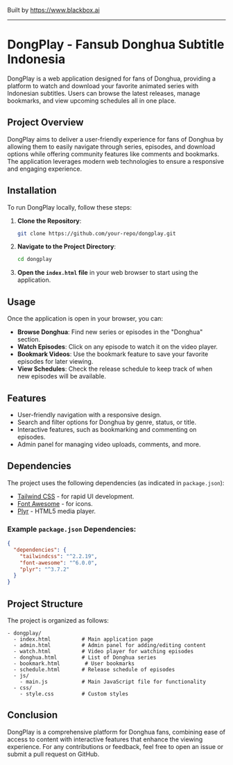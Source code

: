 
Built by https://www.blackbox.ai

---

# DongPlay - Fansub Donghua Subtitle Indonesia

DongPlay is a web application designed for fans of Donghua, providing a platform to watch and download your favorite animated series with Indonesian subtitles. Users can browse the latest releases, manage bookmarks, and view upcoming schedules all in one place.

## Project Overview

DongPlay aims to deliver a user-friendly experience for fans of Donghua by allowing them to easily navigate through series, episodes, and download options while offering community features like comments and bookmarks. The application leverages modern web technologies to ensure a responsive and engaging experience.

## Installation

To run DongPlay locally, follow these steps:

1. **Clone the Repository**:
   ```bash
   git clone https://github.com/your-repo/dongplay.git
   ```

2. **Navigate to the Project Directory**:
   ```bash
   cd dongplay
   ```

3. **Open the `index.html` file** in your web browser to start using the application.

## Usage

Once the application is open in your browser, you can:

- **Browse Donghua**: Find new series or episodes in the "Donghua" section.
- **Watch Episodes**: Click on any episode to watch it on the video player.
- **Bookmark Videos**: Use the bookmark feature to save your favorite episodes for later viewing.
- **View Schedules**: Check the release schedule to keep track of when new episodes will be available.

## Features

- User-friendly navigation with a responsive design.
- Search and filter options for Donghua by genre, status, or title.
- Interactive features, such as bookmarking and commenting on episodes.
- Admin panel for managing video uploads, comments, and more.

## Dependencies

The project uses the following dependencies (as indicated in `package.json`):

- [Tailwind CSS](https://tailwindcss.com) - for rapid UI development.
- [Font Awesome](https://fontawesome.com/) - for icons.
- [Plyr](https://plyr.io/) - HTML5 media player.

### Example `package.json` Dependencies:
```json
{
  "dependencies": {
    "tailwindcss": "^2.2.19",
    "font-awesome": "^6.0.0",
    "plyr": "^3.7.2"
  }
}
```

## Project Structure

The project is organized as follows:

```
- dongplay/
  - index.html          # Main application page
  - admin.html          # Admin panel for adding/editing content
  - watch.html          # Video player for watching episodes
  - donghua.html        # List of Donghua series
  - bookmark.html        # User bookmarks
  - schedule.html       # Release schedule of episodes
  - js/
    - main.js           # Main JavaScript file for functionality
  - css/
    - style.css         # Custom styles
```

## Conclusion

DongPlay is a comprehensive platform for Donghua fans, combining ease of access to content with interactive features that enhance the viewing experience. For any contributions or feedback, feel free to open an issue or submit a pull request on GitHub.